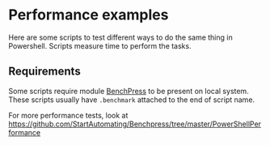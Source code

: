 # Performance examples

Here are some scripts to test different ways to do the same thing in Powershell.
Scripts measure time to perform the tasks.

## Requirements

Some scripts require module [BenchPress](https://www.powershellgallery.com/packages/Benchpress)
to be present on local system.  These scripts usually have `.benchmark` attached
to the end of script name.

For more performance tests, look at https://github.com/StartAutomating/Benchpress/tree/master/PowerShellPerformance
